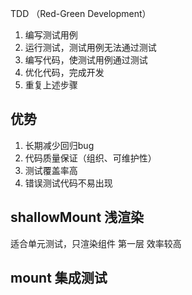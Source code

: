 TDD （Red-Green Development）

1. 编写测试用例
2. 运行测试，测试用例无法通过测试
3. 编写代码，使测试用例通过测试
4. 优化代码，完成开发
5. 重复上述步骤

## 优势

1. 长期减少回归bug
2. 代码质量保证（组织、可维护性）
3. 测试覆盖率高
4. 错误测试代码不易出现

## shallowMount 浅渲染

适合单元测试，只渲染组件 第一层 效率较高

## mount 集成测试
